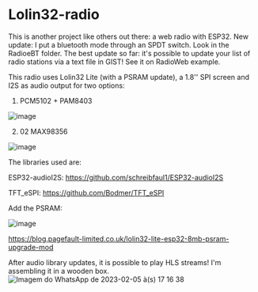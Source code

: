 # Lolin32-radio
This is another project like others out there: a web radio with ESP32.
New update: I put a bluetooth mode through an SPDT switch. Look in the RadioeBT folder.
The best update so far: it's possible to update your list of radio stations via a text file in GIST! See it on RadioWeb example.

This radio uses Lolin32 Lite (with a PSRAM update), a 1.8'' SPI screen and I2S as audio output for two options:
1) PCM5102 + PAM8403

![image](https://user-images.githubusercontent.com/34423009/181617742-05e01f1f-c92b-476c-ba6e-c9308f2834ec.png)

2) 02 MAX98356

![image](https://user-images.githubusercontent.com/34423009/181618155-2ee50b2a-1f63-4c38-bc8b-b1c7e8097aa3.png)

The libraries used are:

ESP32-audioI2S: https://github.com/schreibfaul1/ESP32-audioI2S

TFT_eSPI: https://github.com/Bodmer/TFT_eSPI

Add the PSRAM:

![image](https://user-images.githubusercontent.com/34423009/181618815-bb8abaf5-4f57-484a-8c8b-20fcffd7e0ec.png)

https://blog.pagefault-limited.co.uk/lolin32-lite-esp32-8mb-psram-upgrade-mod

After audio library updates, it is possible to play HLS streams!
I'm assembling it in a wooden box.
![Imagem do WhatsApp de 2023-02-05 à(s) 17 16 38](https://user-images.githubusercontent.com/34423009/216842651-7298a861-359e-4c44-aa80-7afa5a5a34c8.jpg)


